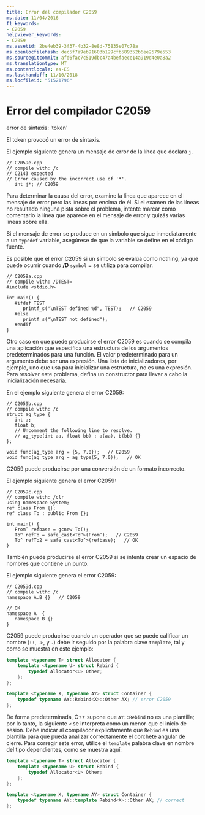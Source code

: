 ```yaml
---
title: Error del compilador C2059
ms.date: 11/04/2016
f1_keywords:
- C2059
helpviewer_keywords:
- C2059
ms.assetid: 2be4eb39-3f37-4b32-8e8d-75835e07c78a
ms.openlocfilehash: dec5f7a9eb91603b129cfb589352b6ee2579e553
ms.sourcegitcommit: afd6fac7c519dbc47a4befaece14a919d4e0a8a2
ms.translationtype: MT
ms.contentlocale: es-ES
ms.lasthandoff: 11/10/2018
ms.locfileid: "51521796"
---
```

# <a name="compiler-error-c2059"></a>Error del compilador C2059

error de sintaxis: 'token'

El token provocó un error de sintaxis.

El ejemplo siguiente genera un mensaje de error de la línea que declara `j`.

```
// C2059e.cpp
// compile with: /c
// C2143 expected
// Error caused by the incorrect use of '*'.
   int j*; // C2059
```

Para determinar la causa del error, examine la línea que aparece en el mensaje de error pero las líneas por encima de él. Si el examen de las líneas no resultado ninguna pista sobre el problema, intente marcar como comentario la línea que aparece en el mensaje de error y quizás varias líneas sobre ella.

Si el mensaje de error se produce en un símbolo que sigue inmediatamente a un `typedef` variable, asegúrese de que la variable se define en el código fuente.

Es posible que el error C2059 si un símbolo se evalúa como nothing, ya que puede ocurrir cuando **/D** `symbol` **=** se utiliza para compilar.

```
// C2059a.cpp
// compile with: /DTEST=
#include <stdio.h>

int main() {
   #ifdef TEST
      printf_s("\nTEST defined %d", TEST);   // C2059
   #else
      printf_s("\nTEST not defined");
   #endif
}
```

Otro caso en que puede producirse el error C2059 es cuando se compila una aplicación que especifica una estructura de los argumentos predeterminados para una función. El valor predeterminado para un argumento debe ser una expresión. Una lista de inicializadores, por ejemplo, uno que usa para inicializar una estructura, no es una expresión.  Para resolver este problema, defina un constructor para llevar a cabo la inicialización necesaria.

En el ejemplo siguiente genera el error C2059:

```
// C2059b.cpp
// compile with: /c
struct ag_type {
   int a;
   float b;
   // Uncomment the following line to resolve.
   // ag_type(int aa, float bb) : a(aa), b(bb) {}
};

void func(ag_type arg = {5, 7.0});   // C2059
void func(ag_type arg = ag_type(5, 7.0));   // OK
```

C2059 puede producirse por una conversión de un formato incorrecto.

El ejemplo siguiente genera el error C2059:

```
// C2059c.cpp
// compile with: /clr
using namespace System;
ref class From {};
ref class To : public From {};

int main() {
   From^ refbase = gcnew To();
   To^ refTo = safe_cast<To^>(From^);   // C2059
   To^ refTo2 = safe_cast<To^>(refbase);   // OK
}
```

También puede producirse el error C2059 si se intenta crear un espacio de nombres que contiene un punto.

El ejemplo siguiente genera el error C2059:

```
// C2059d.cpp
// compile with: /c
namespace A.B {}   // C2059

// OK
namespace A  {
   namespace B {}
}
```

C2059 puede producirse cuando un operador que se puede calificar un nombre (`::`, `->`, y `.`) debe ir seguido por la palabra clave `template`, tal y como se muestra en este ejemplo:

```cpp
template <typename T> struct Allocator {
    template <typename U> struct Rebind {
        typedef Allocator<U> Other;
    };
};

template <typename X, typename AY> struct Container {
    typedef typename AY::Rebind<X>::Other AX; // error C2059
};
```

De forma predeterminada, C++ supone que `AY::Rebind` no es una plantilla; por lo tanto, la siguiente `<` se interpreta como un menor-que el inicio de sesión.  Debe indicar al compilador explícitamente que `Rebind` es una plantilla para que pueda analizar correctamente el corchete angular de cierre. Para corregir este error, utilice el `template` palabra clave en nombre del tipo dependientes, como se muestra aquí:

```cpp
template <typename T> struct Allocator {
    template <typename U> struct Rebind {
        typedef Allocator<U> Other;
    };
};

template <typename X, typename AY> struct Container {
    typedef typename AY::template Rebind<X>::Other AX; // correct
};
```